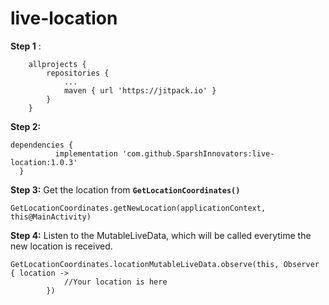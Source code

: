 # live-location

**Step 1** :

```
	allprojects {
		repositories {
			...
			maven { url 'https://jitpack.io' }
		}
	}
  ```
  
  **Step 2:**
  ```
  dependencies {
	        implementation 'com.github.SparshInnovators:live-location:1.0.3'
	}
  ```
  **Step 3:**
  Get the location from **```GetLocationCoordinates()```**
  ```
  GetLocationCoordinates.getNewLocation(applicationContext, this@MainActivity)
  ```
  
  **Step 4:**
  Listen to the MutableLiveData, which will be called everytime the new location is received.
  
```
GetLocationCoordinates.locationMutableLiveData.observe(this, Observer { location ->
            //Your location is here
        })
```
  
  
